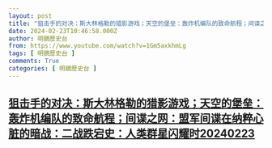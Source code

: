 ```yaml
---
layout: post
title: "狙击手的对决：斯大林格勒的猎影游戏；天空的堡垒：轰炸机编队的致命航程；间谍之网：盟军间谍在纳粹心脏的暗战：二战跌宕史：人类群星闪耀时20240223"
date: 2024-02-23T10:46:58.000Z
author: 明鏡歷史台
from: https://www.youtube.com/watch?v=1Gm5axkhmLg
tags: [ 明鏡歷史台 ]
comments: True
categories: [ 明鏡歷史台 ]
---
```

<!--1708685218000-->
[狙击手的对决：斯大林格勒的猎影游戏；天空的堡垒：轰炸机编队的致命航程；间谍之网：盟军间谍在纳粹心脏的暗战：二战跌宕史：人类群星闪耀时20240223](https://www.youtube.com/watch?v=1Gm5axkhmLg)
------

<div>

</div>
